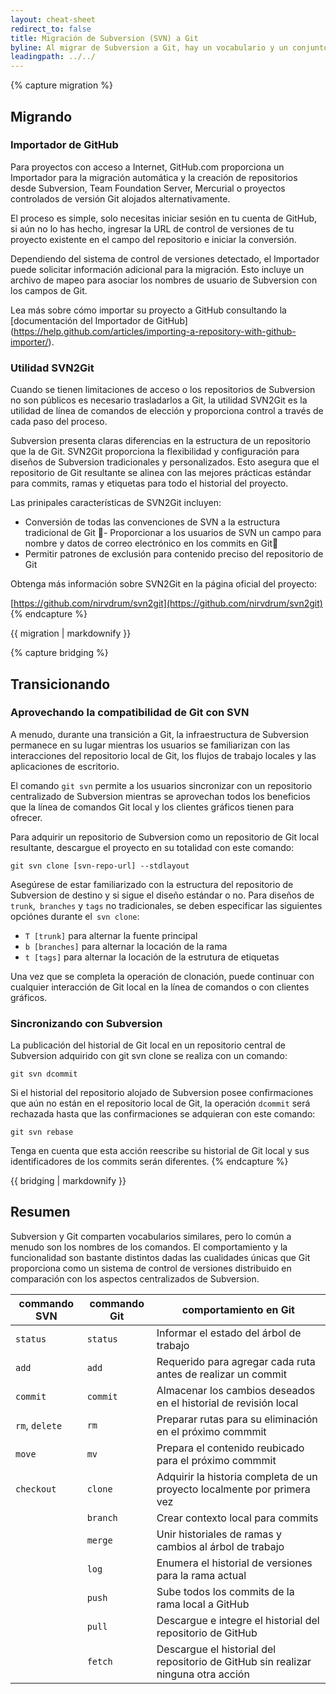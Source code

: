 ```yaml
---
layout: cheat-sheet
redirect_to: false
title: Migración de Subversion (SVN) a Git
byline: Al migrar de Subversion a Git, hay un vocabulario y un conjunto de comandos por aprender, además de las nuevas capacidades que solo ofrece Git. Esta hoja de trucos y comandos tiene como objetivo ayudar en la transición entre la tecnología clásica de Subversion y el uso moderno de Git con la plataforma de colaboración GitHub.
leadingpath: ../../
---
```


{% capture migration %}
## Migrando


### Importador de GitHub

Para proyectos con acceso a Internet, GitHub.com proporciona un Importador para la migración automática y la creación de repositorios desde Subversion, Team Foundation Server, Mercurial o proyectos controlados de versión Git alojados alternativamente.

El proceso es simple, solo necesitas iniciar sesión en tu cuenta de GitHub, si aún no lo has hecho, ingresar la URL de control de versiones de tu proyecto existente en el campo del repositorio e iniciar la conversión.

Dependiendo del sistema de control de versiones detectado, el Importador puede solicitar información adicional para la migración. Esto incluye un archivo de mapeo para asociar los nombres de usuario de Subversion con los campos de Git.

Lea más sobre cómo importar su proyecto a GitHub consultando la [documentación del Importador de GitHub] (https://help.github.com/articles/importing-a-repository-with-github-importer/).

### Utilidad SVN2Git

Cuando se tienen limitaciones de acceso o los repositorios de Subversion no son públicos es necesario trasladarlos a Git, la utilidad SVN2Git es la utilidad de línea de comandos de elección y proporciona control a través de cada paso del proceso.

Subversion presenta claras diferencias en la estructura de un repositorio que la de Git. SVN2Git proporciona la flexibilidad y configuración para diseños de Subversion tradicionales y personalizados. Esto asegura que el repositorio de Git resultante se alinea con las mejores prácticas estándar para commits, ramas y etiquetas para todo el historial del proyecto.

Las prinipales características de SVN2Git incluyen:

- Conversión de todas las convenciones de SVN a la estructura tradicional de Git
- Proporcionar a los usuarios de SVN un campo para nombre y datos de correo electrónico en los commits en Git
- Permitir patrones de exclusión para contenido preciso del repositorio de Git

Obtenga más información sobre SVN2Git en la página oficial del proyecto:

[https://github.com/nirvdrum/svn2git](https://github.com/nirvdrum/svn2git)
{% endcapture %}

<div class="col-md-6 col-12">
{{ migration | markdownify }}
</div>

{% capture bridging %}
## Transicionando

### Aprovechando la compatibilidad de Git con SVN

A menudo, durante una transición a Git, la infraestructura de Subversion permanece en su lugar mientras los usuarios se familiarizan con las interacciones del repositorio local de Git, los flujos de trabajo locales y las aplicaciones de escritorio.

El comando `git svn` permite a los usuarios sincronizar con un repositorio centralizado de Subversion mientras se aprovechan todos los beneficios que la línea de comandos Git local y los clientes gráficos tienen para ofrecer.

Para adquirir un repositorio de Subversion como un repositorio de Git local resultante, descargue el proyecto en su totalidad con este comando:

```
git svn clone [svn-repo-url] --stdlayout
```

Asegúrese de estar familiarizado con la estructura del repositorio de Subversion de destino y si sigue el diseño estándar o no. Para diseños de `trunk`,` branches` y `tags` no tradicionales, se deben especificar las siguientes opciónes durante el` svn clone`:

- `T [trunk]` para alternar la fuente principal
- `b [branches]` para alternar la locación de la rama
- `t [tags]` para alternar la locación de la estrutura de etiquetas

Una vez que se completa la operación de clonación, puede continuar con cualquier interacción de Git local en la línea de comandos o con clientes gráficos.

### Sincronizando con Subversion

La publicación del historial de Git local en un repositorio central de Subversion adquirido con git svn clone se realiza con un comando:

```
git svn dcommit
```

Si el historial del repositorio alojado de Subversion posee confirmaciones que aún no están en el repositorio local de Git, la operación `dcommit` será rechazada hasta que las confirmaciones se adquieran con este comando:

```
git svn rebase
```

Tenga en cuenta que esta acción reescribe su historial de Git local y sus identificadores de los commits serán diferentes.
{% endcapture %}

<div class="col-md-6 col-12">
{{ bridging | markdownify }}
</div>


## Resumen

Subversion y Git comparten vocabularios similares, pero lo común a menudo son los nombres de los comandos. El comportamiento y la funcionalidad son bastante distintos dadas las cualidades únicas que Git proporciona como un sistema de control de versiones distribuido en comparación con los aspectos centralizados de Subversion.


| commando SVN     | commando Git | comportamiento en Git                                                          |
| ---             | ---         | ---                                                                   |
| `status`        | `status`    | Informar el estado del árbol de trabajo                               |
| `add`           | `add`       | Requerido para agregar cada ruta antes de realizar un commit          |
| `commit`        | `commit`     | Almacenar los cambios deseados en el historial de revisión local     |
| `rm`, `delete`   | `rm`        | Preparar rutas para su eliminación en el próximo commmit             |
| `move`          | `mv`        | Prepara el contenido reubicado para el próximo commmit                |
| `checkout`      | `clone`     | Adquirir la historia completa de un proyecto localmente por primera vez |
|                 | `branch`    | Crear contexto local para commits                                     |
|                 | `merge`     | Unir historiales de ramas y cambios al árbol de trabajo               |
|                 | `log`       | Enumera el historial de versiones para la rama actual                 |
|                 | `push`      | Sube todos los commits de la rama local a GitHub                      |
|                 | `pull`      | Descargue e integre el historial del repositorio de GitHub            |
|                 | `fetch`     | Descargue el historial del repositorio de GitHub sin realizar ninguna otra acción |
